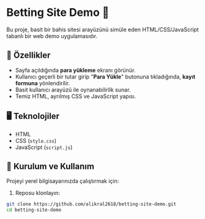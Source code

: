 # Betting Site Demo 🎲

Bu proje, basit bir bahis sitesi arayüzünü simüle eden HTML/CSS/JavaScript tabanlı bir web demo uygulamasıdır.

## 🧩 Özellikler

- Sayfa açıldığında **para yükleme** ekranı görünür.
- Kullanıcı geçerli bir tutar girip "**Para Yükle**" butonuna tıkladığında, **kayıt formuna** yönlendirilir.
- Basit kullanıcı arayüzü ile oynanabilirlik sunar.
- Temiz HTML, ayrılmış CSS ve JavaScript yapısı.

## 🖥️ Teknolojiler

- HTML
- CSS (`style.css`)
- JavaScript (`script.js`)

## 🚀 Kurulum ve Kullanım

Projeyi yerel bilgisayarınızda çalıştırmak için:

1. Reposu klonlayın:

```bash
git clone https://github.com/alikral2618/betting-site-demo.git
cd betting-site-demo
